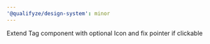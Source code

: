 ```yaml
---
'@qualifyze/design-system': minor
---
```


Extend Tag component with optional Icon and fix pointer if clickable
